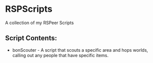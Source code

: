# RSPScripts
A collection of my RSPeer Scripts

## Script Contents:
* bonScouter - A script that scouts a specific area and hops worlds, calling out any people that have specific items.
